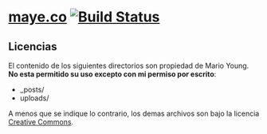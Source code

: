 [maye.co](http://maye.co) [![Build Status](https://travis-ci.org/mayeco/mayeco.github.io.png)](https://travis-ci.org/mayeco/mayeco.github.io)
================

## Licencias

El contenido de los siguientes directorios son propiedad de Mario Young. **No esta permitido su uso excepto con mi permiso por escrito**:
- _posts/
- uploads/

A menos que se indique lo contrario, los demas archivos son bajo la licencia [Creative Commons](https://raw.githubusercontent.com/mayeco/mayeco.github.io/master/LICENSE).
